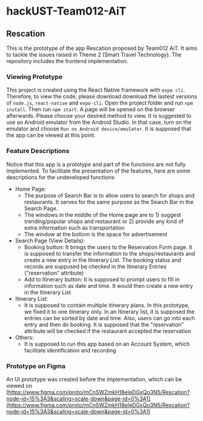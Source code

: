# hackUST-Team012-AiT
## Rescation
This is the prototype of the app Rescation proposed by Team012 AiT. It aims to tackle the issues raised in Theme 2 (Smart Travel Technology). The repository includes the frontend implementation.  

### Viewing Prototype
This project is created using the React Native framework with `expo cli`. Therefore, to view the code, please download download the lastest versions of `node.js`, `react-native` and `expo-cli`. Open the project folder and run `npm install`. Then run `npm start`. A page will be opened on the browser afterwards. Please choose your desired method to view. It is suggested to use an Android emulator from the Android Studio. In that case, turn on the emulator and choose `Run on Android device/emulator`. It is supposed that the app can be viewed at this point.  

### Feature Descriptions
Notice that this app is a prototype and part of the functions are not fully implemented. To facilitate the presentation of the features, here are some descriptions for the undeveloped functions:  
- Home Page:
  - The purpose of Search Bar is to allow users to search for shops and restaurants. It serves for the same purpose as the Search Bar in the Search Page.
  - The windows in the middle of the Home page are to 1) suggest trending/popular shops and restaurant or 2) provide any kind of extra information such as transportation
  - The window at the bottom is the space for advertisement
- Search Page (View Details):
  - Booking button: It brings the users to the Reservation Form page. It is supposed to transfer the information to the shops/restaurants and create a new entry in the Itinerary List. The booking status and records are supposed be checked in the Itinerary Entries ("reservation" attribute)
  - Add to Itinerary button: It is supposed to prompt users to fill in information such as date and time. It would then create a new entry in the Itinerary List
- Itinerary List:
  - It is supposed to contain multiple itinerary plans. In this prototype, we fixed it to one itinerary only. In an Itinerary list, it is supposed the entries can be sorted by date and time. Also, users can go into each entry and then do booking. It is supposed that the "reservation" attribute will be checked if the restaurant accepted the reservation
- Others:
  - It is supposed to run this app based on an Account System, which facilitate identification and recording

### Prototype on Figma
An UI prototype was created before the implementation, which can be viewed on [https://www.figma.com/proto/mCnSWZmkH18eIeDGxQo3N5/Rescation?node-id=15%3A3&scaling=scale-down&page-id=0%3A1](https://www.figma.com/proto/mCnSWZmkH18eIeDGxQo3N5/Rescation?node-id=15%3A3&scaling=scale-down&page-id=0%3A1)
  
